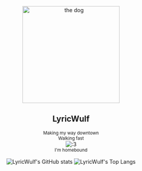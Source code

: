 <p align="center">
 <img width="256px" src="https://avatars.githubusercontent.com/u/5668217" align="center" alt="the dog" />
 <h2 align="center">LyricWulf</h2>
 <p align="center">
   <sub>Making my way downtown</sub>
   <br/>
   <sup>Walking fast</sup>
   <br/>
   <img alt=":3" src="https://github.com/lyricwulf/lyricwulf/workflows/Faces/badge.svg" />
   <br/>
   <sup>I'm homebound</sup>
</p>

<p align="center">
 <img src="https://github-readme-stats.vercel.app/api?username=lyricwulf&show_icons=true&theme=dark" align="center" alt="LyricWulf's GitHub stats" />
 <img src="https://github-readme-stats.vercel.app/api/top-langs/?username=lyricwulf&layout=compact&theme=dark" align="center" alt="LyricWulf's Top Langs" />
</p>
